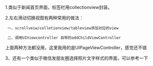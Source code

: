 

1.类似于新闻首页界面，标签栏用collectionview封装。


2.左右滑动切换视图有两种常用的做法：





     一、scrollveiw/colletionview/tableview添加对应的view
      
     二、调用UIViewcontroller 自带的addChildViewController
        

上面两种方法都没用，这里我用的是UIPageViewController，感觉还不错


3、还有一个类似于微信发朋友圈选择照片文字样式的界面，可以参考一下
